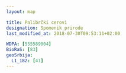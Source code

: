```yaml
---
layout: map

title: Palibrčki cerovi
designation: Spomenik prirode
last_modified_at: 2018-07-30T09:53:11+02:00

WDPA: [555589004]
BioRaS: [83]
geoSrbija:
  L1_182: [41]
---
```

